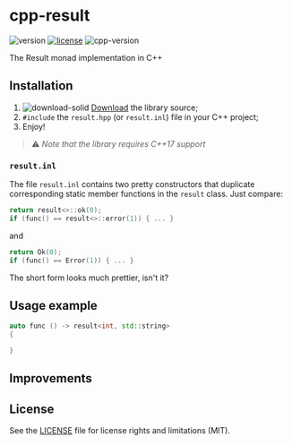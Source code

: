 # cpp-result

![version](https://img.shields.io/badge/version-0.1-brightgreen)
[![license](https://img.shields.io/badge/license-MIT-blue)](LICENSE.md)
![cpp-version](https://img.shields.io/badge/C%2B%2B-≥17-blue)

The Result monad implementation in C++

## Installation
1. ![download-solid](https://user-images.githubusercontent.com/54913619/76699933-4a559500-66c3-11ea-978a-48808ab0f852.png) [Download]() the library source;
2. `#include` the `result.hpp` (or `result.inl`) file in your C++ project;
3. Enjoy!

> ⚠️ *Note that the library requires C++17 support*

### `result.inl`

The file `result.inl` contains two pretty constructors that duplicate corresponding static member functions in the `result` class. Just compare:

```C++
return result<>::ok(0);
if (func() == result<>::error(1)) { ... }
```
and
```C++
return Ok(0);
if (func() == Error(1)) { ... }
```

The short form looks much prettier, isn't it?

## Usage example

```C++
auto func () -> result<int, std::string>
{

}
```

## Improvements



## License
See the [LICENSE](LICENSE.md) file for license rights and limitations (MIT).
